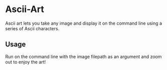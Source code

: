 # Ascii-Art
Ascii art lets you take any image and display it on the command line using a series of Ascii characters.

## Usage
Run on the command line with the image filepath as an argument and zoom out to enjoy the art!
